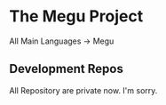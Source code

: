 # The Megu Project
All Main Languages -> Megu  

## Development Repos
All Repository are private now. I'm sorry.
